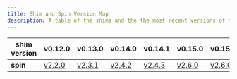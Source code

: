 ```yaml
---
title: Shim and Spin Version Map
description: A table of the shims and the the most recent versions of the shims that are supported by this project.
---
```


| **shim version** | v0.12.0                                                       | v0.13.0                                                       | v0.14.0                                                       | v0.14.1                                                       | v0.15.0                                                       | v0.15.1                                                       |
|------------------|---------------------------------------------------------------|---------------------------------------------------------------|---------------------------------------------------------------|---------------------------------------------------------------|---------------------------------------------------------------|---------------------------------------------------------------|
| **spin**         | [v2.2.0](https://github.com/fermyon/spin/releases/tag/v2.2.0) | [v2.3.1](https://github.com/fermyon/spin/releases/tag/v2.3.1) | [v2.4.2](https://github.com/fermyon/spin/releases/tag/v2.4.2) | [v2.4.3](https://github.com/fermyon/spin/releases/tag/v2.4.3) | [v2.6.0](https://github.com/fermyon/spin/releases/tag/v2.6.0) | [v2.6.0](https://github.com/fermyon/spin/releases/tag/v2.6.0) |
